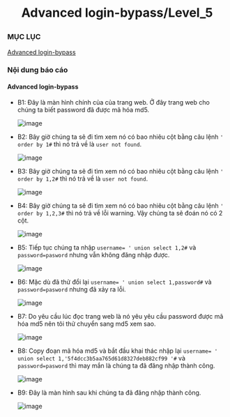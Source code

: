 # <div align="center"><p> Advanced login-bypass/Level_5</p></div>
 ### MỤC LỤC
   [Advanced login-bypass](#gioithieu)
   
### Nội dung báo cáo 
#### Advanced login-bypass <a name="gioithieu"></a>
- B1: Đây là màn hình chính của của trang web. Ở đây trang web cho chúng ta biết password đã được mã hóa md5.

  ![image](https://user-images.githubusercontent.com/101852647/166136389-343ad60b-153e-43c4-8de1-ebfb725ec92c.png)
  
- B2: Bây giờ chúng ta sẽ đi tìm xem nó có bao nhiêu cột bằng câu lệnh ` ' order by 1# ` thì nó trả về là `user not found`.

  ![image](https://user-images.githubusercontent.com/101852647/166136485-9db58848-ba60-4576-9c4b-bf2795d0db5e.png)

- B3: Bây giờ chúng ta sẽ đi tìm xem nó có bao nhiêu cột bằng câu lệnh ` ' order by 1,2# ` thì nó trả về là `user not found`.

  ![image](https://user-images.githubusercontent.com/101852647/166136521-070c85b8-dd27-40a9-9d12-3578dd4944e8.png)

- B4: Bây giờ chúng ta sẽ đi tìm xem nó có bao nhiêu cột bằng câu lệnh ` ' order by 1,2,3# ` thì nó trả về lỗi warning. Vậy chúng ta sẽ đoán nó có 2 cột.

  ![image](https://user-images.githubusercontent.com/101852647/166136550-bf046305-b762-4695-9c28-cde54d05e886.png)

- B5: Tiếp tục chúng ta nhập `username= ' union select 1,2#` và `password=pasword` nhưng vẫn không đăng nhập được. 

  ![image](https://user-images.githubusercontent.com/101852647/166136633-2c6f8153-0971-446a-9359-c48a8a4621b3.png)

- B6: Mặc dù đã thử đổi lại `username= ' union select 1,password#` và `password=pasword` nhưng đã xảy ra lỗi.

  ![image](https://user-images.githubusercontent.com/101852647/166136717-ae40bb53-b7fb-441a-80d2-c62c1c52f07a.png)
  
- B7: Do yêu cầu lúc đọc trang web là nó yêu yêu cầu password được mã hóa md5 nên tôi thử chuyển sang md5 xem sao.

  ![image](https://user-images.githubusercontent.com/101852647/166136738-c6d31c63-c524-46c9-85cd-fb494c6d65f2.png)

- B8: Copy đoạn mã hóa md5 và bắt đầu khai thác nhập lại `username= ' union select 1,'5f4dcc3b5aa765d61d8327deb882cf99
'#` và `password=pasword` thì may mắn là chúng ta đã đăng nhập thành công.

  ![image](https://user-images.githubusercontent.com/101852647/166136955-244491a6-e475-48d9-9466-75fe9f017270.png)
  
- B9: Đây là màn hình sau khi chúng ta đã đăng nhập thành công.

  ![image](https://user-images.githubusercontent.com/101852647/166136868-17e9def1-1338-4f75-a3b8-f53d18cba9d4.png)

